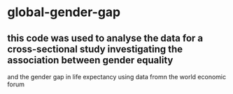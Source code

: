 # global-gender-gap
## this code was used to analyse the data for a cross-sectional study investigating the association between gender equality 
and the gender gap in life expectancy using data fromn the world economic forum
